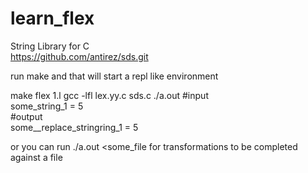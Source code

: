 # learn_flex

String Library for C  
https://github.com/antirez/sds.git   

run make and that will start a repl like environment  

make
flex 1.l
gcc -lfl lex.yy.c sds.c
./a.out
#input    
some_string_1 = 5                    
#output  
some__replace_stringring_1 = 5


or you can run ./a.out <some_file  for transformations to be completed against a file  
